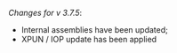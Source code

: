 _Changes for v 3.7.5_:
- Internal assemblies have been updated;
- XPUN / IOP update has been applied

